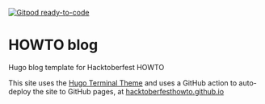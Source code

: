 [![Gitpod ready-to-code](https://img.shields.io/badge/Gitpod-ready--to--code-blue?logo=gitpod)](https://gitpod.io/#https://github.com/hacktoberfesthowto/howto-blog)

# HOWTO blog
Hugo blog template for Hacktoberfest HOWTO

This site uses the [Hugo Terminal Theme](https://github.com/panr/hugo-theme-terminal) and uses a GitHub action to auto-deploy the site to GitHub pages, at [hacktoberfesthowto.github.io](hacktoberfesthowto.github.io)
